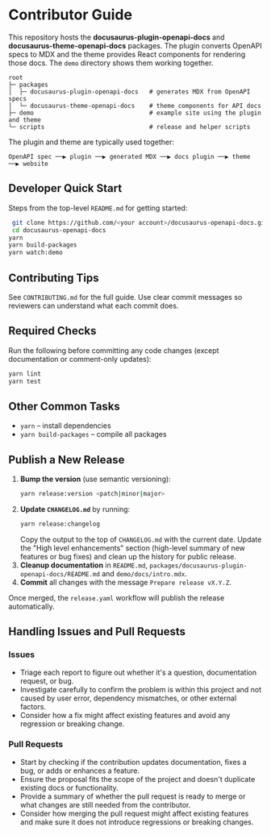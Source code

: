 # Contributor Guide

This repository hosts the **docusaurus-plugin-openapi-docs** and **docusaurus-theme-openapi-docs** packages. The plugin converts OpenAPI specs to MDX and the theme provides React components for rendering those docs. The `demo` directory shows them working together.

```
root
├─ packages
│  ├─ docusaurus-plugin-openapi-docs   # generates MDX from OpenAPI specs
│  └─ docusaurus-theme-openapi-docs    # theme components for API docs
├─ demo                                # example site using the plugin and theme
└─ scripts                             # release and helper scripts
```

The plugin and theme are typically used together:

```
OpenAPI spec ──▶ plugin ──▶ generated MDX ──▶ docs plugin ──▶ theme ──▶ website
```

## Developer Quick Start

Steps from the top-level `README.md` for getting started:

```bash
 git clone https://github.com/<your account>/docusaurus-openapi-docs.git
 cd docusaurus-openapi-docs
yarn
yarn build-packages
yarn watch:demo
```

## Contributing Tips

See `CONTRIBUTING.md` for the full guide. Use clear commit messages so reviewers can understand what each commit does.

## Required Checks

Run the following before committing any code changes (except documentation or comment-only updates):

```bash
yarn lint
yarn test
```

## Other Common Tasks

- `yarn` – install dependencies
- `yarn build-packages` – compile all packages

## Publish a New Release

1. **Bump the version** (use semantic versioning):
   ```bash
   yarn release:version <patch|minor|major>
   ```
2. **Update `CHANGELOG.md`** by running:
   ```bash
   yarn release:changelog
   ```
   Copy the output to the top of `CHANGELOG.md` with the current date. Update the "High level enhancements" section (high-level summary of new features or bug fixes) and clean up the history for public release.
3. **Cleanup documentation** in `README.md`, `packages/docusaurus-plugin-openapi-docs/README.md` and `demo/docs/intro.mdx`.
4. **Commit** all changes with the message `Prepare release vX.Y.Z`.

Once merged, the `release.yaml` workflow will publish the release automatically.

## Handling Issues and Pull Requests

### Issues

- Triage each report to figure out whether it's a question, documentation request, or bug.
- Investigate carefully to confirm the problem is within this project and not caused by user error, dependency mismatches, or other external factors.
- Consider how a fix might affect existing features and avoid any regression or breaking change.

### Pull Requests

- Start by checking if the contribution updates documentation, fixes a bug, or adds or enhances a feature.
- Ensure the proposal fits the scope of the project and doesn't duplicate existing docs or functionality.
- Provide a summary of whether the pull request is ready to merge or what changes are still needed from the contributor.
- Consider how merging the pull request might affect existing features and make sure it does not introduce regressions or breaking changes.
